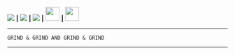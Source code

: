 
 [<img src="https://cdn.discordapp.com/emojis/898443897905233930.gif?size=32">](https://cdn.gotto.tk/files/cpr-akuna-nimhune.weba)  **|**  [<img src="https://cdn.discordapp.com/emojis/845359971784851516.webp?size=32">](https://python.org) **|** [<img src="https://cdn.discordapp.com/emojis/882825087311560724.gif?size=32">](https://me.gotto.tk) **|** [<img src="https://www.gifservice.fr/img/gif-vignette-large/e3020861aebf04f1c9cc0210a5af44d6/137848-logo-gta-san-andreas-grand-theft-auto-video-games.gif" width=32 height=32>](https://www.rockstargames.com/games/sanandreas) **|**  [<img src="https://cdn.gotto.tk/files/gta-ico.png" width=32 height=32>](https://cdn.gotto.tk/files/industry-baby.mp3)
 
---
```
GRIND & GRIND AND GRIND & GRIND
```
---

